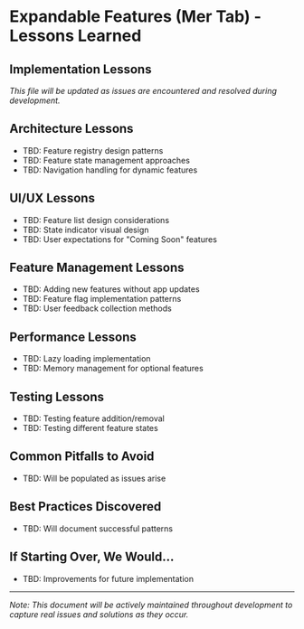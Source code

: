 # Expandable Features (Mer Tab) - Lessons Learned

## Implementation Lessons

*This file will be updated as issues are encountered and resolved during development.*

## Architecture Lessons
- TBD: Feature registry design patterns
- TBD: Feature state management approaches
- TBD: Navigation handling for dynamic features

## UI/UX Lessons
- TBD: Feature list design considerations
- TBD: State indicator visual design
- TBD: User expectations for "Coming Soon" features

## Feature Management Lessons
- TBD: Adding new features without app updates
- TBD: Feature flag implementation patterns
- TBD: User feedback collection methods

## Performance Lessons
- TBD: Lazy loading implementation
- TBD: Memory management for optional features

## Testing Lessons
- TBD: Testing feature addition/removal
- TBD: Testing different feature states

## Common Pitfalls to Avoid
- TBD: Will be populated as issues arise

## Best Practices Discovered
- TBD: Will document successful patterns

## If Starting Over, We Would...
- TBD: Improvements for future implementation

---

*Note: This document will be actively maintained throughout development to capture real issues and solutions as they occur.*